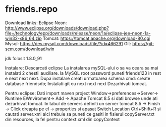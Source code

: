 # friends.repo

Download links:
Eclipse Neon: http://www.eclipse.org/downloads/download.php?file=/technology/epp/downloads/release/neon/1a/eclipse-jee-neon-1a-win32-x86_64.zip
Tomcat: https://tomcat.apache.org/download-80.cgi
Mysql: https://dev.mysql.com/downloads/file/?id=466291
Git: https://git-scm.com/download/win

jdk folosit 1.8.0_91

Instalare:
Descarcati eclipse
La instalarea mySQL-ului o sa va ceara sa mai instalati 2 chestii auxiliare. la MySQL root password puneti friends123 in rest e next next next. Dupa instalare creati urmatoarea schema cmd:         create database friendsdb;
Instalati git cu next next next
Dezarhivati tomcat.


Pentru eclipse:
Dati import maven project
Window->preferences->Server-> Runtime EWnviroment-> Add -> Apache Tomcat 8.5 si dati browse unde ati dezarhivat tomcat.
In tabul de servers definiti un server tomcat 8.5 -> Finish -> Click dreapta pe el -> properties si apasat Switch Location
Ctrl+Shift+R si cautati server.xml aici trebuie sa puneti ce gasiti in fisierul copyServer.txt din resources, la fel pentru context.xml din copyContext
